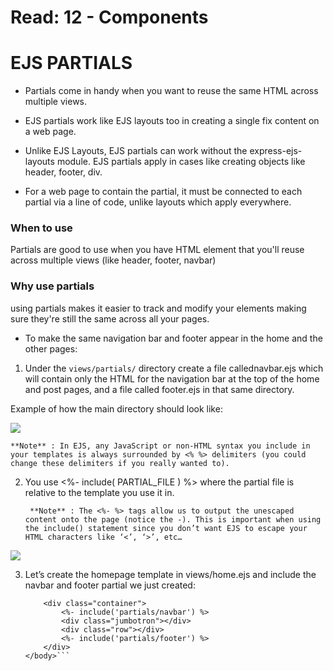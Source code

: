 # Read: 12 - Components
# EJS PARTIALS

- Partials come in handy when you want to reuse the same HTML across multiple views. 
- EJS partials work like EJS layouts too in creating a single fix content on a web page.

- Unlike EJS Layouts, EJS partials can work without the express-ejs-layouts module. EJS partials apply in cases like creating objects like header, footer, div.

- For a web page to contain the partial, it must be connected to each partial via a line of code, unlike layouts which apply everywhere.

### When to use
Partials are good to use when you have HTML element that you'll reuse across multiple views (like header, footer, navbar)


### Why use partials
using partials makes it easier to track and modify your elements making sure they're still the same across all your pages.

- To make the same navigation bar and footer appear in the home and the other pages:

1. Under the `views/partials/` directory create a file callednavbar.ejs which will contain only the HTML for the navigation bar at the top of the home and post pages, and a file called footer.ejs in that same directory.

Example of how the main directory should look like:

![](https://ncoughlin.com/static/32a39dff02fb0f9d41dfa990a2d950b5/859af/3.png)


    **Note** : In EJS, any JavaScript or non-HTML syntax you include in your templates is always surrounded by <% %> delimiters (you could change these delimiters if you really wanted to).

2. You use <%- include( PARTIAL_FILE ) %> where the partial file is relative to the template you use it in.

        **Note** : The <%- %> tags allow us to output the unescaped content onto the page (notice the -). This is important when using the include() statement since you don’t want EJS to escape your HTML characters like ‘<’, ‘>’, etc…


![](https://i.stack.imgur.com/Jt4nj.png)



3. Let’s create the homepage template in views/home.ejs and   include the navbar and footer partial we just created:

    ``` <body>
        <div class="container">
            <%- include('partials/navbar') %>
            <div class="jumbotron"></div>
            <div class="row"></div>
            <%- include('partials/footer') %>
        </div>
    </body>```


